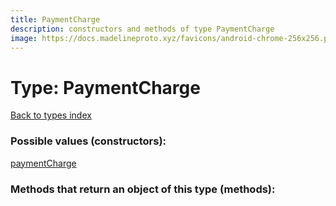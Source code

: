 ```yaml
---
title: PaymentCharge
description: constructors and methods of type PaymentCharge
image: https://docs.madelineproto.xyz/favicons/android-chrome-256x256.png
---
```

# Type: PaymentCharge  
[Back to types index](index.md)



### Possible values (constructors):

[paymentCharge](../constructors/paymentCharge.md)  



### Methods that return an object of this type (methods):



